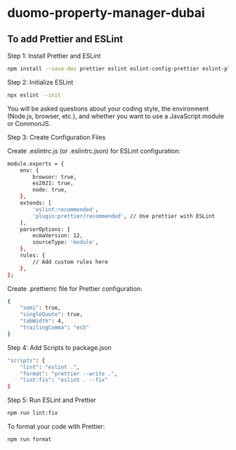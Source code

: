 
# duomo-property-manager-dubai

## To add Prettier and ESLint

Step 1: Install Prettier and ESLint

```sh
npm install --save-dev prettier eslint eslint-config-prettier eslint-plugin-prettier
```

Step 2: Initialize ESLint

```sh
npx eslint --init
```

You will be asked questions about your coding style, the environment (Node.js, browser, etc.), and whether you want to use a JavaScript module or CommonJS.

Step 3: Create Configuration Files

Create .eslintrc.js (or .eslintrc.json) for ESLint configuration:

```sh
module.exports = {
    env: {
        browser: true,
        es2021: true,
        node: true,
    },
    extends: [
        'eslint:recommended',
        'plugin:prettier/recommended', // Use prettier with ESLint
    ],
    parserOptions: {
        ecmaVersion: 12,
        sourceType: 'module',
    },
    rules: {
        // Add custom rules here
    },
};
```

Create .prettierrc file for Prettier configuration:

```sh
{
    "semi": true,
    "singleQuote": true,
    "tabWidth": 4,
    "trailingComma": "es5"
}
```

Step 4: Add Scripts to package.json

```sh
"scripts": {
    "lint": "eslint .",
    "format": "prettier --write .",
    "lint:fix": "eslint . --fix"
}
```


Step 5: Run ESLint and Prettier

```sh
npm run lint:fix
```

To format your code with Prettier:

```sh
npm run format
```